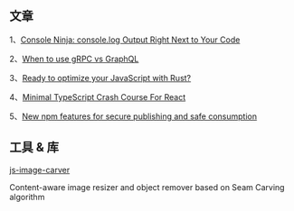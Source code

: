 ## 文章
1、[Console Ninja: console.log Output Right Next to Your Code](https://console-ninja.com/)

2、[When to use gRPC vs GraphQL](https://stackoverflow.blog/2022/11/28/when-to-use-grpc-vs-graphql/)

3、[Ready to optimize your JavaScript with Rust?](https://stackoverflow.blog/2022/12/09/ready-to-optimize-your-javascript-with-rust/)

4、[Minimal TypeScript Crash Course For React](https://profy.dev/article/react-typescript)

5、[New npm features for secure publishing and safe consumption](https://github.blog/2022-12-06-new-npm-features-for-secure-publishing-and-safe-consumption/)
## 工具 & 库

[js-image-carver](https://github.com/trekhleb/js-image-carver)

Content-aware image resizer and object remover based on Seam Carving algorithm